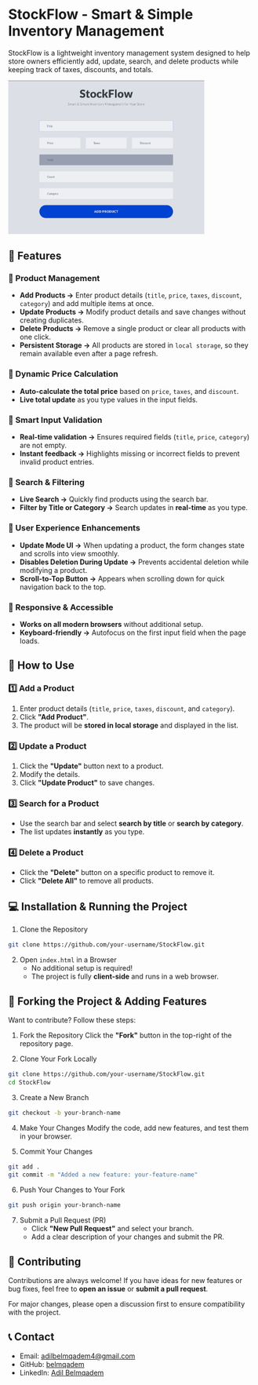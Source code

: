 # StockFlow - Smart & Simple Inventory Management

StockFlow is a lightweight inventory management system designed to help store owners efficiently add, update, search, and delete products while keeping track of taxes, discounts, and totals.

<img src="./images/banner.png" width="400px">

## 📌 Features
### 🔹 Product Management
- **Add Products →** Enter product details (`title`, `price`, `taxes`, `discount`, `category`) and add multiple items at once.
- **Update Products →** Modify product details and save changes without creating duplicates.
- **Delete Products →** Remove a single product or clear all products with one click.
- **Persistent Storage →** All products are stored in `local storage`, so they remain available even after a page refresh.

### 🔹 Dynamic Price Calculation
- **Auto-calculate the total price** based on `price`, `taxes`, and `discount`.
- **Live total update** as you type values in the input fields.

### 🔹 Smart Input Validation
- **Real-time validation →** Ensures required fields (`title`, `price`, `category`) are not empty.
- **Instant feedback →** Highlights missing or incorrect fields to prevent invalid product entries.

### 🔹 Search & Filtering
- **Live Search →** Quickly find products using the search bar.
- **Filter by Title or Category →** Search updates in **real-time** as you type.

### 🔹 User Experience Enhancements
- **Update Mode UI →** When updating a product, the form changes state and scrolls into view smoothly.
- **Disables Deletion During Update →** Prevents accidental deletion while modifying a product.
- **Scroll-to-Top Button →** Appears when scrolling down for quick navigation back to the top.

### 🔹 Responsive & Accessible
- **Works on all modern browsers** without additional setup.
- **Keyboard-friendly →** Autofocus on the first input field when the page loads.

## 📖 How to Use
### 1️⃣ Add a Product
1. Enter product details (`title`, `price`, `taxes`, `discount`, and `category`).
2. Click **"Add Product"**.
3. The product will be **stored in local storage** and displayed in the list.

### 2️⃣ Update a Product
1. Click the **"Update"** button next to a product.
2. Modify the details.
3. Click **"Update Product"** to save changes.

### 3️⃣ Search for a Product
- Use the search bar and select **search by title** or **search by category**.
- The list updates **instantly** as you type.

### 4️⃣ Delete a Product
- Click the **"Delete"** button on a specific product to remove it.
- Click **"Delete All"** to remove all products.

## 💻 Installation & Running the Project
1. Clone the Repository
```sh
git clone https://github.com/your-username/StockFlow.git
```

2. Open `index.html` in a Browser
	- No additional setup is required!
	- The project is fully **client-side** and runs in a web browser.

## 🚀 Forking the Project & Adding Features
Want to contribute? Follow these steps:

1. Fork the Repository
Click the **"Fork"** button in the top-right of the repository page.

2. Clone Your Fork Locally
```sh
git clone https://github.com/your-username/StockFlow.git
cd StockFlow
```

3. Create a New Branch

```sh
git checkout -b your-branch-name
```

4. Make Your Changes
Modify the code, add new features, and test them in your browser.

5. Commit Your Changes
```sh
git add .
git commit -m "Added a new feature: your-feature-name"
```

6. Push Your Changes to Your Fork
```sh
git push origin your-branch-name
```

7. Submit a Pull Request (PR)
	- Click **"New Pull Request"** and select your branch.
	- Add a clear description of your changes and submit the PR.

## 🙌 Contributing
Contributions are always welcome! If you have ideas for new features or bug fixes, feel free to **open an issue** or **submit a pull request**.

For major changes, please open a discussion first to ensure compatibility with the project.

## 📞 Contact
- Email: adilbelmqadem4@gmail.com
- GitHub: [belmqadem](https://github.com/belmqadem)
- LinkedIn: [Adil Belmqadem](https://www.linkedin.com/in/adilbelmqadem/)

